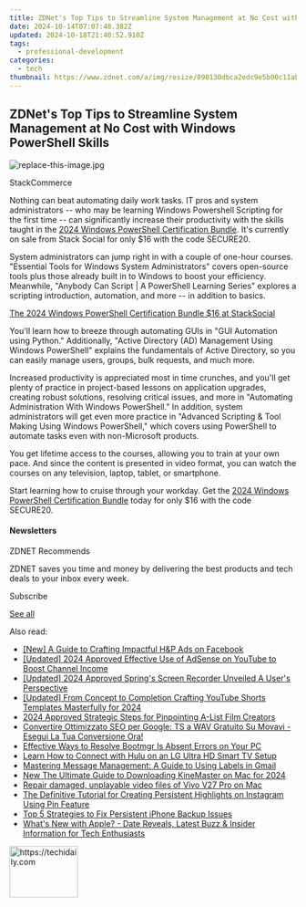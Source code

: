```yaml
---
title: ZDNet's Top Tips to Streamline System Management at No Cost with Windows PowerShell Skills
date: 2024-10-14T07:07:48.382Z
updated: 2024-10-18T21:40:52.910Z
tags:
  - professional-development
categories:
  - tech
thumbnail: https://www.zdnet.com/a/img/resize/890130dbca2edc9e5b00c11abe3bb33abc699dc5/2022/08/19/d15640a5-5c6d-4b31-9bd7-158bd1901660/zd-windows-powershell.jpg?width=170&height=96&fit=crop&auto=webp
---
```


## ZDNet's Top Tips to Streamline System Management at No Cost with Windows PowerShell Skills

![replace-this-image.jpg](https://www.zdnet.com/a/img/resize/3d14420a0529a795c71812090bcf2a304f3f74c8/2022/08/19/d15640a5-5c6d-4b31-9bd7-158bd1901660/zd-windows-powershell.jpg?auto=webp&width=1280)

StackCommerce

Nothing can beat automating daily work tasks. IT pros and system administrators -- who may be learning Windows Powershell Scripting for the first time -- can significantly increase their productivity with the skills taught in the [2024 Windows PowerShell Certification Bundle](https://www.stacksocial.com/sales/the-2022-windows-powershell-certification-bundle?aid=a-ceempx7z&utm%5Fsource=zdnet.com&utm%5Fmedium=referral&utm%5Fcampaign=the-2022-windows-powershell-certification-bundle%5F040424&utm%5Fterm=scsf-594576&utm%5Fcontent=a0xRn000000qyePIAQ&scsonar=1). It's currently on sale from Stack Social for only $16 with the code SECURE20.

System administrators can jump right in with a couple of one-hour courses. "Essential Tools for Windows System Administrators" covers open-source tools plus those already built in to Windows to boost your efficiency. Meanwhile, "Anybody Can Script | A PowerShell Learning Series" explores a scripting introduction, automation, and more -- in addition to basics.

[The 2024 Windows PowerShell Certification Bundle $16 at StackSocial](https://www.stacksocial.com/sales/the-2022-windows-powershell-certification-bundle?aid=a-ceempx7z&utm%5Fsource=zdnet.com&utm%5Fmedium=referral&utm%5Fcampaign=the-2022-windows-powershell-certification-bundle%5F040424&utm%5Fterm=scsf-594576&utm%5Fcontent=a0xRn000000qyePIAQ&scsonar=1)

You'll learn how to breeze through automating GUIs in "GUI Automation using Python." Additionally, "Active Directory (AD) Management Using Windows PowerShell" explains the fundamentals of Active Directory, so you can easily manage users, groups, bulk requests, and much more.

Increased productivity is appreciated most in time crunches, and you'll get plenty of practice in project-based lessons on application upgrades, creating robust solutions, resolving critical issues, and more in "Automating Administration With Windows PowerShell." In addition, system administrators will get even more practice in "Advanced Scripting & Tool Making Using Windows PowerShell," which covers using PowerShell to automate tasks even with non-Microsoft products.

You get lifetime access to the courses, allowing you to train at your own pace. And since the content is presented in video format, you can watch the courses on any television, laptop, tablet, or smartphone.

Start learning how to cruise through your workday. Get the [2024 Windows PowerShell Certification Bundle](https://www.stacksocial.com/sales/the-2022-windows-powershell-certification-bundle?aid=a-ceempx7z&utm%5Fsource=zdnet.com&utm%5Fmedium=referral&utm%5Fcampaign=the-2022-windows-powershell-certification-bundle%5F040424&utm%5Fterm=scsf-594576&utm%5Fcontent=a0xRn000000qyePIAQ&scsonar=1) today for only $16 with the code SECURE20.

#### Newsletters

ZDNET Recommends

ZDNET saves you time and money by delivering the best products and tech deals to your inbox every week.

 Subscribe

[See all](https://www.zdnet.com/newsletters/)

<ins class="adsbygoogle"
     style="display:block"
     data-ad-format="autorelaxed"
     data-ad-client="ca-pub-7571918770474297"
     data-ad-slot="1223367746"></ins>

<ins class="adsbygoogle"
     style="display:block"
     data-ad-client="ca-pub-7571918770474297"
     data-ad-slot="8358498916"
     data-ad-format="auto"
     data-full-width-responsive="true"></ins>

<span class="atpl-alsoreadstyle">Also read:</span>
<div><ul>
<li><a href="https://extra-tips.techidaily.com/new-a-guide-to-crafting-impactful-handp-ads-on-facebook/"><u>[New] A Guide to Crafting Impactful H&P Ads on Facebook</u></a></li>
<li><a href="https://facebook-record-videos.techidaily.com/updated-2024-approved-effective-use-of-adsense-on-youtube-to-boost-channel-income/"><u>[Updated] 2024 Approved Effective Use of AdSense on YouTube to Boost Channel Income</u></a></li>
<li><a href="https://remote-screen-capture.techidaily.com/updated-2024-approved-springs-screen-recorder-unveiled-a-users-perspective/"><u>[Updated] 2024 Approved Spring's Screen Recorder Unveiled A User's Perspective</u></a></li>
<li><a href="https://youtube-lab.techidaily.com/ed-from-concept-to-completion-crafting-youtube-shorts-templates-masterfully-for-2024/"><u>[Updated] From Concept to Completion Crafting YouTube Shorts Templates Masterfully for 2024</u></a></li>
<li><a href="https://article-posts.techidaily.com/2024-approved-strategic-steps-for-pinpointing-a-list-film-creators/"><u>2024 Approved Strategic Steps for Pinpointing A-List Film Creators</u></a></li>
<li><a href="https://blog-min.techidaily.com/convertire-ottimizzato-seo-per-google-ts-a-wav-gratuito-su-movavi-esegui-la-tua-conversione-ora/"><u>Convertire Ottimizzato SEO per Google: TS a WAV Gratuito Su Movavi - Esegui La Tua Conversione Ora!</u></a></li>
<li><a href="https://techno-recovery.techidaily.com/effective-ways-to-resolve-bootmgr-is-absent-errors-on-your-pc/"><u>Effective Ways to Resolve Bootmgr Is Absent Errors on Your PC</u></a></li>
<li><a href="https://techno-recovery.techidaily.com/learn-how-to-connect-with-hulu-on-an-lg-ultra-hd-smart-tv-setup/"><u>Learn How to Connect with Hulu on an LG Ultra HD Smart TV Setup</u></a></li>
<li><a href="https://techno-recovery.techidaily.com/mastering-message-management-a-guide-to-using-labels-in-gmail/"><u>Mastering Message Management: A Guide to Using Labels in Gmail</u></a></li>
<li><a href="https://video-content-creator.techidaily.com/new-the-ultimate-guide-to-downloading-kinemaster-on-mac-for-2024/"><u>New The Ultimate Guide to Downloading KineMaster on Mac for 2024</u></a></li>
<li><a href="https://techidaily.com/repair-damaged-unplayable-video-files-of-vivo-v27-pro-on-mac-by-stellar-video-repair-mobile-video-repair/"><u>Repair damaged, unplayable video files of Vivo V27 Pro on Mac</u></a></li>
<li><a href="https://techno-recovery.techidaily.com/the-definitive-tutorial-for-creating-persistent-highlights-on-instagram-using-pin-feature/"><u>The Definitive Tutorial for Creating Persistent Highlights on Instagram Using Pin Feature</u></a></li>
<li><a href="https://win-popular.techidaily.com/top-5-strategies-to-fix-persistent-iphone-backup-issues/"><u>Top 5 Strategies to Fix Persistent iPhone Backup Issues</u></a></li>
<li><a href="https://techno-recovery.techidaily.com/whats-new-with-apple-date-reveals-latest-buzz-and-insider-information-for-tech-enthusiasts/"><u>What's New with Apple? - Date Reveals, Latest Buzz & Insider Information for Tech Enthusiasts</u></a></li>
</ul></div>

<!-- affiliate ads begin -->
<a href="https://aligracehair.sjv.io/c/5597632/2135362/19272" target="_top" id="2135362">
  <img src="//a.impactradius-go.com/display-ad/19272-2135362" border="0" alt="https://techidaily.com" width="120" height="90"/>
</a>
<img height="0" width="0" src="https://aligracehair.sjv.io/i/5597632/2135362/19272" style="position:absolute;visibility:hidden;" border="0" />
<!-- affiliate ads end -->

